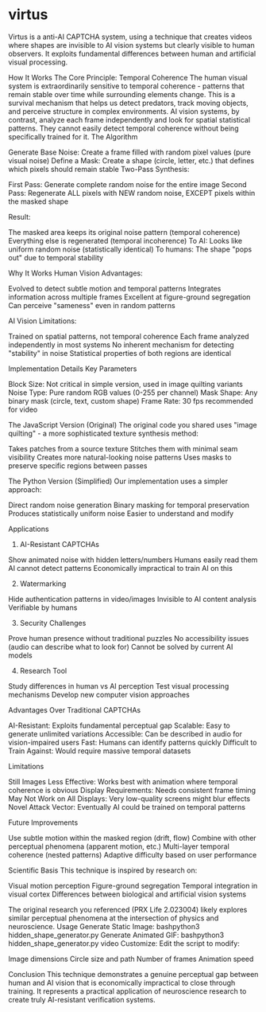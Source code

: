 # virtus
Virtus is a anti-AI CAPTCHA system, using a technique that creates videos where shapes are invisible to AI vision systems but clearly visible to human observers. It exploits fundamental differences between human and artificial visual processing.

How It Works
The Core Principle: Temporal Coherence
The human visual system is extraordinarily sensitive to temporal coherence - patterns that remain stable over time while surrounding elements change. This is a survival mechanism that helps us detect predators, track moving objects, and perceive structure in complex environments.
AI vision systems, by contrast, analyze each frame independently and look for spatial statistical patterns. They cannot easily detect temporal coherence without being specifically trained for it.
The Algorithm

Generate Base Noise: Create a frame filled with random pixel values (pure visual noise)
Define a Mask: Create a shape (circle, letter, etc.) that defines which pixels should remain stable
Two-Pass Synthesis:

First Pass: Generate complete random noise for the entire image
Second Pass: Regenerate ALL pixels with NEW random noise, EXCEPT pixels within the masked shape


Result:

The masked area keeps its original noise pattern (temporal coherence)
Everything else is regenerated (temporal incoherence)
To AI: Looks like uniform random noise (statistically identical)
To humans: The shape "pops out" due to temporal stability



Why It Works
Human Vision Advantages:

Evolved to detect subtle motion and temporal patterns
Integrates information across multiple frames
Excellent at figure-ground segregation
Can perceive "sameness" even in random patterns

AI Vision Limitations:

Trained on spatial patterns, not temporal coherence
Each frame analyzed independently in most systems
No inherent mechanism for detecting "stability" in noise
Statistical properties of both regions are identical

Implementation Details
Key Parameters

Block Size: Not critical in simple version, used in image quilting variants
Noise Type: Pure random RGB values (0-255 per channel)
Mask Shape: Any binary mask (circle, text, custom shape)
Frame Rate: 30 fps recommended for video

The JavaScript Version (Original)
The original code you shared uses "image quilting" - a more sophisticated texture synthesis method:

Takes patches from a source texture
Stitches them with minimal seam visibility
Creates more natural-looking noise patterns
Uses masks to preserve specific regions between passes

The Python Version (Simplified)
Our implementation uses a simpler approach:

Direct random noise generation
Binary masking for temporal preservation
Produces statistically uniform noise
Easier to understand and modify

Applications
1. AI-Resistant CAPTCHAs

Show animated noise with hidden letters/numbers
Humans easily read them
AI cannot detect patterns
Economically impractical to train AI on this

2. Watermarking

Hide authentication patterns in video/images
Invisible to AI content analysis
Verifiable by humans

3. Security Challenges

Prove human presence without traditional puzzles
No accessibility issues (audio can describe what to look for)
Cannot be solved by current AI models

4. Research Tool

Study differences in human vs AI perception
Test visual processing mechanisms
Develop new computer vision approaches

Advantages Over Traditional CAPTCHAs

AI-Resistant: Exploits fundamental perceptual gap
Scalable: Easy to generate unlimited variations
Accessible: Can be described in audio for vision-impaired users
Fast: Humans can identify patterns quickly
Difficult to Train Against: Would require massive temporal datasets

Limitations

Still Images Less Effective: Works best with animation where temporal coherence is obvious
Display Requirements: Needs consistent frame timing
May Not Work on All Displays: Very low-quality screens might blur effects
Novel Attack Vector: Eventually AI could be trained on temporal patterns

Future Improvements

Use subtle motion within the masked region (drift, flow)
Combine with other perceptual phenomena (apparent motion, etc.)
Multi-layer temporal coherence (nested patterns)
Adaptive difficulty based on user performance

Scientific Basis
This technique is inspired by research on:

Visual motion perception
Figure-ground segregation
Temporal integration in visual cortex
Differences between biological and artificial vision systems

The original research you referenced (PRX Life 2.023004) likely explores similar perceptual phenomena at the intersection of physics and neuroscience.
Usage
Generate Static Image:
bashpython3 hidden_shape_generator.py
Generate Animated GIF:
bashpython3 hidden_shape_generator.py video
Customize:
Edit the script to modify:

Image dimensions
Circle size and path
Number of frames
Animation speed

Conclusion
This technique demonstrates a genuine perceptual gap between human and AI vision that is economically impractical to close through training. It represents a practical application of neuroscience research to create truly AI-resistant verification systems.
